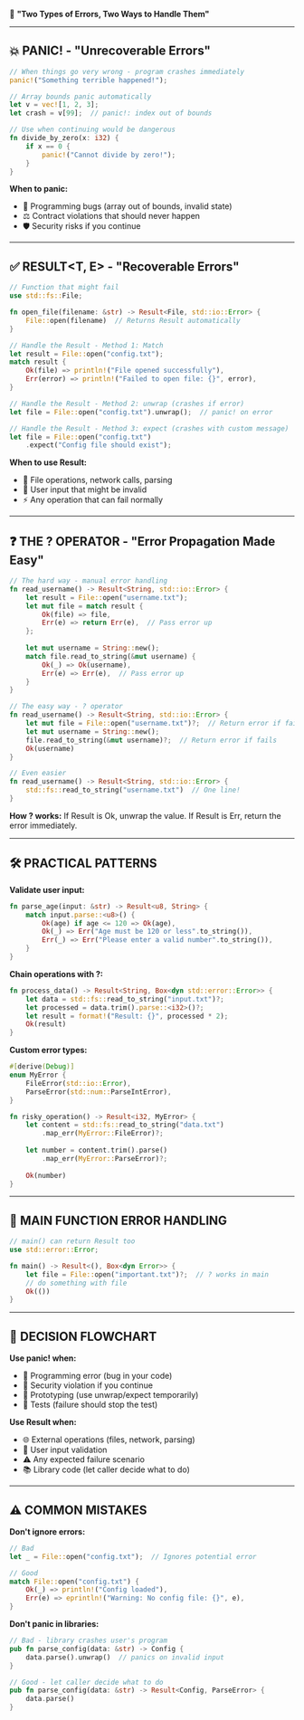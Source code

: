 🚨 **"Two Types of Errors, Two Ways to Handle Them"**

---

## 💥 PANIC! - "Unrecoverable Errors"

```rust
// When things go very wrong - program crashes immediately
panic!("Something terrible happened!");

// Array bounds panic automatically
let v = vec![1, 2, 3];
let crash = v[99];  // panic!: index out of bounds

// Use when continuing would be dangerous
fn divide_by_zero(x: i32) {
    if x == 0 {
        panic!("Cannot divide by zero!");
    }
}
```

**When to panic:**
- 🐛 Programming bugs (array out of bounds, invalid state)
- ⚖️ Contract violations that should never happen
- 🛡️ Security risks if you continue

---

## ✅ RESULT<T, E> - "Recoverable Errors"

```rust
// Function that might fail
use std::fs::File;

fn open_file(filename: &str) -> Result<File, std::io::Error> {
    File::open(filename)  // Returns Result automatically
}

// Handle the Result - Method 1: Match
let result = File::open("config.txt");
match result {
    Ok(file) => println!("File opened successfully"),
    Err(error) => println!("Failed to open file: {}", error),
}

// Handle the Result - Method 2: unwrap (crashes if error)
let file = File::open("config.txt").unwrap();  // panic! on error

// Handle the Result - Method 3: expect (crashes with custom message)
let file = File::open("config.txt")
    .expect("Config file should exist");
```

**When to use Result:**
- 📁 File operations, network calls, parsing
- 👤 User input that might be invalid
- ⚡ Any operation that can fail normally

---

## ❓ THE ? OPERATOR - "Error Propagation Made Easy"

```rust
// The hard way - manual error handling
fn read_username() -> Result<String, std::io::Error> {
    let result = File::open("username.txt");
    let mut file = match result {
        Ok(file) => file,
        Err(e) => return Err(e),  // Pass error up
    };
    
    let mut username = String::new();
    match file.read_to_string(&mut username) {
        Ok(_) => Ok(username),
        Err(e) => Err(e),  // Pass error up
    }
}

// The easy way - ? operator
fn read_username() -> Result<String, std::io::Error> {
    let mut file = File::open("username.txt")?;  // Return error if fails
    let mut username = String::new();
    file.read_to_string(&mut username)?;  // Return error if fails
    Ok(username)
}

// Even easier
fn read_username() -> Result<String, std::io::Error> {
    std::fs::read_to_string("username.txt")  // One line!
}
```

**How ? works:** If Result is Ok, unwrap the value. If Result is Err, return the error immediately.

---

## 🛠️ PRACTICAL PATTERNS

**Validate user input:**
```rust
fn parse_age(input: &str) -> Result<u8, String> {
    match input.parse::<u8>() {
        Ok(age) if age <= 120 => Ok(age),
        Ok(_) => Err("Age must be 120 or less".to_string()),
        Err(_) => Err("Please enter a valid number".to_string()),
    }
}
```

**Chain operations with ?:**
```rust
fn process_data() -> Result<String, Box<dyn std::error::Error>> {
    let data = std::fs::read_to_string("input.txt")?;
    let processed = data.trim().parse::<i32>()?;
    let result = format!("Result: {}", processed * 2);
    Ok(result)
}
```

**Custom error types:**
```rust
#[derive(Debug)]
enum MyError {
    FileError(std::io::Error),
    ParseError(std::num::ParseIntError),
}

fn risky_operation() -> Result<i32, MyError> {
    let content = std::fs::read_to_string("data.txt")
        .map_err(MyError::FileError)?;
    
    let number = content.trim().parse()
        .map_err(MyError::ParseError)?;
    
    Ok(number)
}
```

---

## 🎯 MAIN FUNCTION ERROR HANDLING

```rust
// main() can return Result too
use std::error::Error;

fn main() -> Result<(), Box<dyn Error>> {
    let file = File::open("important.txt")?;  // ? works in main
    // do something with file
    Ok(())
}
```

---

## 🧭 DECISION FLOWCHART

**Use panic! when:**
- 🐛 Programming error (bug in your code)
- 🚫 Security violation if you continue
- 🚧 Prototyping (use unwrap/expect temporarily)
- 🧪 Tests (failure should stop the test)

**Use Result when:**
- 🌐 External operations (files, network, parsing)
- 👥 User input validation
- ⚠️ Any expected failure scenario
- 📚 Library code (let caller decide what to do)

---

## ⚠️ COMMON MISTAKES

**Don't ignore errors:**
```rust
// Bad
let _ = File::open("config.txt");  // Ignores potential error

// Good  
match File::open("config.txt") {
    Ok(_) => println!("Config loaded"),
    Err(e) => eprintln!("Warning: No config file: {}", e),
}
```

**Don't panic in libraries:**
```rust
// Bad - library crashes user's program
pub fn parse_config(data: &str) -> Config {
    data.parse().unwrap()  // panics on invalid input
}

// Good - let caller decide what to do
pub fn parse_config(data: &str) -> Result<Config, ParseError> {
    data.parse()
}
```
